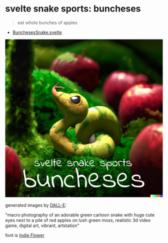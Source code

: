 # svelte snake sports: buncheses

> eat whole bunches of apples

- [BunchesesSnake.svelte](./BunchesesSnake.svelte)

<a href="https://ryanatkn.github.io/svelte-snake-sports/buncheses"><img src="/src/static/assets/buncheses.webp" alt="logo for buncheses" /></a>

generated images by [DALL-E](https://wikipedia.org/wiki/DALL-E):

"macro photography of an adorable green cartoon snake with huge cute eyes next to a pile of red apples on lush green moss, realistic 3d video game, digital art, vibrant, artstation"

font is [Indie Flower](https://fonts.google.com/betterspecimen/Indie+Flower)
